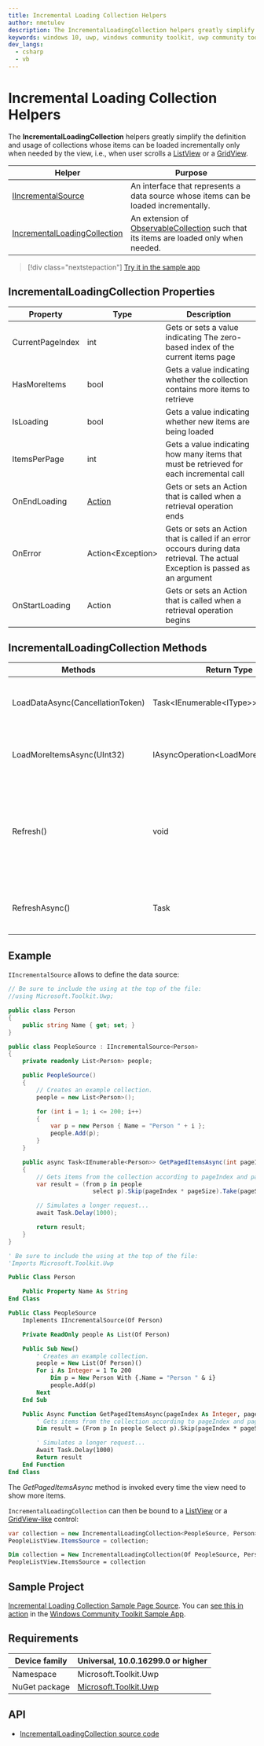 ```yaml
---
title: Incremental Loading Collection Helpers
author: nmetulev
description: The IncrementalLoadingCollection helpers greatly simplify the definition and usage of collections whose items can be loaded incrementally only when needed by the view
keywords: windows 10, uwp, windows community toolkit, uwp community toolkit, uwp toolkit, IncrementalLoadingCollection
dev_langs:
  - csharp
  - vb
---
```


# Incremental Loading Collection Helpers

The **IncrementalLoadingCollection** helpers greatly simplify the definition and usage of collections whose items can be loaded incrementally only when needed by the view, i.e., when user scrolls a [ListView](/uwp/api/Windows.UI.Xaml.Controls.ListView) or a [GridView](/uwp/api/Windows.UI.Xaml.Controls.GridView).

| Helper | Purpose |
| --- | --- |
|[IIncrementalSource](/dotnet/api/microsoft.toolkit.collections.iincrementalsource-1) | An interface that represents a data source whose items can be loaded incrementally. |
|[IncrementalLoadingCollection](/dotnet/api/microsoft.toolkit.uwp.incrementalloadingcollection-2) | An extension of [ObservableCollection](/dotnet/api/system.collections.objectmodel.observablecollection-1) such that its items are loaded only when needed. |

> [!div class="nextstepaction"]
> [Try it in the sample app](uwpct://Helpers?sample=Incremental%20Loading%20Collection)

## IncrementalLoadingCollection Properties

|     Property     |                                   Type                                    |                                                          Description                                                           |
|------------------|---------------------------------------------------------------------------|--------------------------------------------------------------------------------------------------------------------------------|
| CurrentPageIndex |                                    int                                    |                         Gets or sets a value indicating The zero-based index of the current items page                         |
|   HasMoreItems   |                                   bool                                    |                         Gets a value indicating whether the collection contains more items to retrieve                         |
|    IsLoading     |                                   bool                                    |                                   Gets a value indicating whether new items are being loaded                                   |
|   ItemsPerPage   |                                    int                                    |                    Gets a value indicating how many items that must be retrieved for each incremental call                     |
|   OnEndLoading   | [Action](/dotnet/api/system.action) |                             Gets or sets an Action that is called when a retrieval operation ends                              |
|     OnError      |                             Action\<Exception>                             | Gets or sets an Action that is called if an error occours during data retrieval. The actual Exception is passed as an argument |
|  OnStartLoading  |                                  Action                                   |                            Gets or sets an Action that is called when a retrieval operation begins                             |

## IncrementalLoadingCollection Methods

|             Methods              |             Return Type              |                                             Description                                              |
|----------------------------------|--------------------------------------|------------------------------------------------------------------------------------------------------|
| LoadDataAsync(CancellationToken) |       Task<IEnumerable\<IType>>       |                              Actually performs the incremental loading                               |
|    LoadMoreItemsAsync(UInt32)    | IAsyncOperation\<LoadMoreItemsResult> |                            Initializes incremental loading from the view                             |
|            Refresh()             |                 void                 | Clears the collection and resets the page index which triggers an automatic reload of the first page |
|          RefreshAsync()          |                 Task                 |                        Clears the collection and reloads data from the source                        |

## Example

`IIncrementalSource` allows to define the data source:

```csharp
// Be sure to include the using at the top of the file:
//using Microsoft.Toolkit.Uwp;

public class Person
{
    public string Name { get; set; }
}

public class PeopleSource : IIncrementalSource<Person>
{
    private readonly List<Person> people;

    public PeopleSource()
    {
        // Creates an example collection.
        people = new List<Person>();

        for (int i = 1; i <= 200; i++)
        {
            var p = new Person { Name = "Person " + i };
            people.Add(p);
        }
    }

    public async Task<IEnumerable<Person>> GetPagedItemsAsync(int pageIndex, int pageSize)
    {
        // Gets items from the collection according to pageIndex and pageSize parameters.
        var result = (from p in people
                        select p).Skip(pageIndex * pageSize).Take(pageSize);

        // Simulates a longer request...
        await Task.Delay(1000);

        return result;
    }
}
```

```vb
' Be sure to include the using at the top of the file:
'Imports Microsoft.Toolkit.Uwp

Public Class Person

    Public Property Name As String
End Class

Public Class PeopleSource
    Implements IIncrementalSource(Of Person)

    Private ReadOnly people As List(Of Person)

    Public Sub New()
        ' Creates an example collection.
        people = New List(Of Person)()
        For i As Integer = 1 To 200
            Dim p = New Person With {.Name = "Person " & i}
            people.Add(p)
        Next
    End Sub

    Public Async Function GetPagedItemsAsync(pageIndex As Integer, pageSize As Integer, Optional cancellationToken As CancellationToken = Nothing) As Task(Of IEnumerable(Of Person)) Implements Microsoft.Toolkit.Collections.IIncrementalSource(Of Person).GetPagedItemsAsync
        ' Gets items from the collection according to pageIndex and pageSize parameters.
        Dim result = (From p In people Select p).Skip(pageIndex * pageSize).Take(pageSize)

        ' Simulates a longer request...
        Await Task.Delay(1000)
        Return result
    End Function
End Class
```

The *GetPagedItemsAsync* method is invoked every time the view need to show more items.

`IncrementalLoadingCollection` can then be bound to a [ListView](/uwp/api/Windows.UI.Xaml.Controls.ListView) or a [GridView-like](/uwp/api/Windows.UI.Xaml.Controls.GridView) control:

```csharp
var collection = new IncrementalLoadingCollection<PeopleSource, Person>();
PeopleListView.ItemsSource = collection;
```

```vb
Dim collection = New IncrementalLoadingCollection(Of PeopleSource, Person)()
PeopleListView.ItemsSource = collection
```

## Sample Project

[Incremental Loading Collection Sample Page Source](https://github.com/windows-toolkit/WindowsCommunityToolkit/tree/rel/7.0.0/Microsoft.Toolkit.Uwp.SampleApp/SamplePages/Incremental%20Loading%20Collection). You can [see this in action](uwpct://Helpers?sample=Incremental%20Loading%20Collection) in the [Windows Community Toolkit Sample App](https://aka.ms/windowstoolkitapp).

## Requirements

| Device family | Universal, 10.0.16299.0 or higher |
| --- | --- |
| Namespace | Microsoft.Toolkit.Uwp |
| NuGet package | [Microsoft.Toolkit.Uwp](https://www.nuget.org/packages/Microsoft.Toolkit.Uwp/) |

## API

* [IncrementalLoadingCollection source code](https://github.com/windows-toolkit/WindowsCommunityToolkit/tree/rel/7.0.0/Microsoft.Toolkit.Uwp/IncrementalLoadingCollection)
